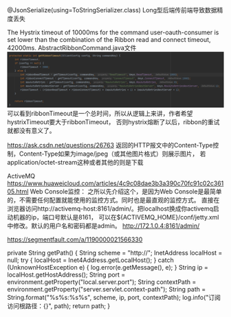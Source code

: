 @JsonSerialize(using=ToStringSerializer.class)
Long型后端传前端导致数据精度丢失

The Hystrix timeout of 10000ms for the command user-oauth-consumer is set lower than the 
combination of the Ribbon read and connect timeout, 42000ms.
AbstractRibbonCommand.java文件
![](https://raw.githubusercontent.com/coder1106/diarynote/master/PicGo/20210817191434.png)
可以看到ribbonTimeout是一个总时间，所以从逻辑上来讲，作者希望hystrixTimeout要大于ribbonTimeout，
否则hystrix熔断了以后，ribbon的重试就都没有意义了。

https://ask.csdn.net/questions/26763
返回的HTTP报文中的Content-Type控制，Content-Type如果为image/jpeg（或其他图片格式）则展示图片，
若application/octet-stream这种或者其他的则是下载

ActiveMQ
https://www.huaweicloud.com/articles/4c9c08dae3b3a390c70fc91c02c36105.html
Web Console监控：
之所以先介绍这个，是因为Web Console是最简单的，不需要任何配置就能使用的监控方式。同时也是最直观的监控方式。
直接在浏览器访问http://activemq-host:8161/admin/。把localhost换成你activemq启动机器的ip，端口号默认是8161，
可以在${ACTIVEMQ_HOME}/conf/jetty.xml中修改。默认的用户名和密码都是admin。
http://172.1.0.4:8161/admin/


https://segmentfault.com/a/1190000021566330

private String getPath() {
String scheme = "http://";
InetAddress localHost = null;
try {
localHost = Inet4Address.getLocalHost();
} catch (UnknownHostException e) {
log.error(e.getMessage(), e);
}
String ip = localHost.getHostAddress();
String port = environment.getProperty("local.server.port");
String contextPath = environment.getProperty("server.servlet.context-path");
String path = String.format("%s%s:%s%s", scheme, ip, port, contextPath);
log.info("订阅访问根路径：{}", path);
return path;
}